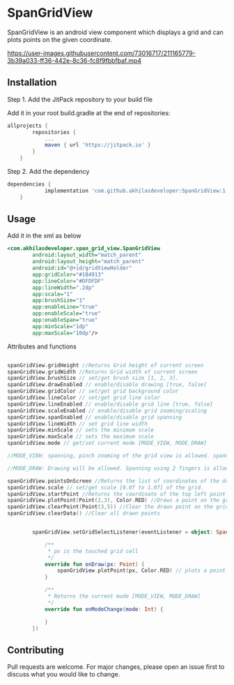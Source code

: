 # SpanGridView

SpanGridView is an android view component which displays a grid and can plots points on the given coordinate.

https://user-images.githubusercontent.com/73016717/211165779-3b39a033-ff36-442e-8c36-fc8f9fbbfbaf.mp4


## Installation

Step 1. Add the JitPack repository to your build file

Add it in your root build.gradle at the end of repositories:

```groovy
allprojects {
		repositories {
			...
			maven { url 'https://jitpack.io' }
		}
	}
```

Step 2. Add the dependency

```groovy
dependencies {
	        implementation 'com.github.akhilasdeveloper:SpanGridView:1.3'
	}
```

## Usage

Add it in the xml as below

```xml
<com.akhilasdeveloper.span_grid_view.SpanGridView
        android:layout_width="match_parent"
        android:layout_height="match_parent"
        android:id="@+id/gridViewHolder"
        app:gridColor="#1B4913"
        app:lineColor="#DFDFDF"
        app:lineWidth=".2dp"
        app:scale="1"
        app:brushSize="1"
        app:enableLine="true"
        app:enableScale="true"
        app:enableSpan="true"
        app:minScale="1dp"
        app:maxScale="10dp"/>
```

Attributes and functions

```kotlin

spanGridView.gridHeight //Returns Grid height of current screen
spanGridView.gridWidth //Returns Grid width of current screen
spanGridView.brushSize // set/get brush size [1, 2, 3].
spanGridView.drawEnabled // enable/disable drawing [true, false]
spanGridView.gridColor // set/get grid background color
spanGridView.lineColor // set/get grid line color
spanGridView.lineEnabled // enable/disable grid line [true, false]
spanGridView.scaleEnabled // enable/disable grid zooming/scaling
spanGridView.spanEnabled // enable/disable grid spanning
spanGridView.lineWidth // set grid line width
spanGridView.minScale // sets the minimum scale
spanGridView.maxScale // sets the maximum scale
spanGridView.mode // get/set current mode [MODE_VIEW, MODE_DRAW]

//MODE_VIEW: spanning, pinch zooming of the grid view is allowed. spanning can be performed using one finger. Drawing will be disabled. 

//MODE_DRAW: Drawing will be allowed. Spanning using 2 fingers is allowed. Pinch zooming is allowed.

spanGridView.pointsOnScreen //Returns the list of coordinates of the drawn points which are currently visible on the screen.
spanGridView.scale // set/get scale [0.0f to 1.0f] of the grid.
spanGridView.startPoint //Returns the coordinate of the top left point on the current screen
spanGridView.plotPoint(Point(2,3), Color.RED) //Draws a point on the grid position (2,3) with color red.
spanGridView.clearPoint(Point(3,5)) //Clear the drawn point on the grid position (3,5)
spanGridView.clearData() //Clear all drawn points


        spanGridView.setGridSelectListener(eventListener = object: SpanGridView.OnGridSelectListener{

            /**
             * px is the touched grid cell
             */
            override fun onDraw(px: Point) {
                spanGridView.plotPoint(px, Color.RED) // plots a point on position px with color red.
            }

            /**
             * Returns the current mode [MODE_VIEW, MODE_DRAW]
             */
            override fun onModeChange(mode: Int) {

            }
        })

```

## Contributing

Pull requests are welcome. For major changes, please open an issue first
to discuss what you would like to change.

